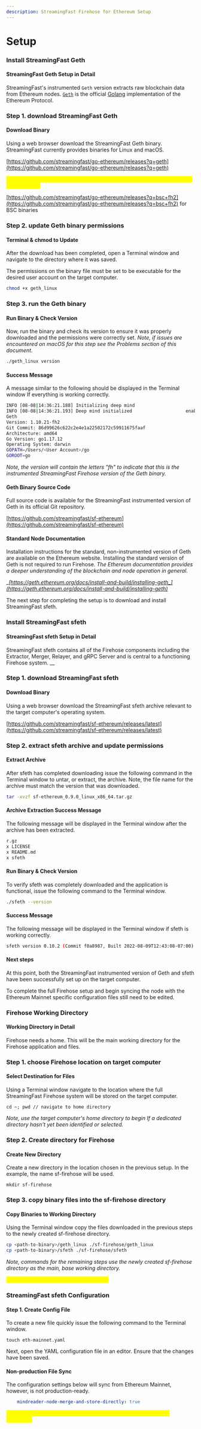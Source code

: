 ```yaml
---
description: StreamingFast Firehose for Ethereum Setup
---
```


# Setup

### Install StreamingFast Geth

#### StreamingFast Geth Setup in Detail

StreamingFast's instrumented `Geth` version extracts raw blockchain data from Ethereum nodes. [`Geth`](https://github.com/ethereum/go-ethereum) is the official [Golang](https://go.dev/) implementation of the Ethereum Protocol.

### Step 1. download StreamingFast Geth&#x20;

#### Download Binary

Using a web browser download the StreamingFast Geth binary. StreamingFast currently provides binaries for Linux and macOS.

[https://github.com/streamingfast/go-ethereum/releases?q=geth](https://github.com/streamingfast/go-ethereum/releases?q=geth)

_<mark style="color:yellow;">**\[\[slm:] add links to other binaries here, BSC was pulled in per Alex during the meeting.]**</mark>_

[https://github.com/streamingfast/go-ethereum/releases?q=bsc+fh2](https://github.com/streamingfast/go-ethereum/releases?q=bsc+fh2) for BSC binaries

### Step 2. update Geth binary permissions

#### Terminal & chmod to Update

After the download has been completed, open a Terminal window and navigate to the directory where it was saved.

The permissions on the binary file must be set to be executable for the desired user account on the target computer.

```bash
chmod +x geth_linux
```

### Step 3. run the Geth binary

#### Run Binary & Check Version

Now, run the binary and check its version to ensure it was properly downloaded and the permissions were correctly set. _Note, if issues are encountered on macOS for this step see the Problems section of this document._

```bash
./geth_linux version
```

#### Success Message

A message similar to the following should be displayed in the Terminal window If everything is working correctly.

```bash
INFO [08-08|14:36:21.188] Initializing deep mind 
INFO [08-08|14:36:21.193] Deep mind initialized                    enabled=false sync_instrumentation_enabled=true mining_enabled=false block_progress_enabled=false compaction_disabled=false archive_blocks_to_keep=0 genesis_provenance="Geth Default"
Geth
Version: 1.10.21-fh2
Git Commit: 86d99626c622c2e4e1a22502172c59911675faaf
Architecture: amd64
Go Version: go1.17.12
Operating System: darwin
GOPATH=/Users/<User Account>/go
GOROOT=go
```

_Note, the version will contain the letters "fh" to indicate that this is the instrumented StreamingFast Firehose version of the Geth binary._

#### Geth Binary Source Code

Full source code is available for the StreamingFast instrumented version of Geth in its official Git repository.

[https://github.com/streamingfast/sf-ethereum](https://github.com/streamingfast/sf-ethereum)

#### Standard Node Documentation

Installation instructions for the standard, non-instrumented version of Geth are available on the Ethereum website. Installing the standard version of Geth is not required to run Firehose. _The Ethereum documentation provides a deeper understanding of the blockchain and node operation in general._

__[_https://geth.ethereum.org/docs/install-and-build/installing-geth_](https://geth.ethereum.org/docs/install-and-build/installing-geth)__

The next step for completing the setup is to download and install StreamingFast sfeth.

### Install StreamingFast sfeth

#### StreamingFast sfeth Setup in Detail

StreamingFast sfeth contains all of the Firehose components including the Extractor, Merger, Relayer, and gRPC Server and is central to a functioning Firehose system. __&#x20;

### **Step 1. download StreamingFast sfeth**

#### Download Binary

Using a web browser download the StreamingFast sfeth archive relevant to the target computer's operating system.&#x20;

[https://github.com/streamingfast/sf-ethereum/releases/latest](https://github.com/streamingfast/sf-ethereum/releases/latest)

### **Step 2. extract sfeth archive and update permissions**

#### Extract Archive

After sfeth has completed downloading issue the following command in the Terminal window to untar, or extract, the archive. Note, the file name for the archive must match the version that was downloaded.

```bash
tar -xvzf sf-ethereum_0.9.0_linux_x86_64.tar.gz
```

#### Archive Extraction Success Message

The following message will be displayed in the Terminal window after the archive has been extracted.

```bash
r.gz
x LICENSE
x README.md
x sfeth
```

#### Run Binary & Check Version

To verify sfeth was completely downloaded and the application is functional, issue the following command to the Terminal window.

```bash
./sfeth --version
```

#### Success Message

The following message will be displayed in the Terminal window if sfeth is working correctly.

```bash
sfeth version 0.10.2 (Commit f0a8987, Built 2022-08-09T12:43:08-07:00)
```

#### Next steps

At this point, both the StreamingFast instrumented version of Geth and sfeth have been successfully set up on the target computer.&#x20;

To complete the full Firehose setup and begin syncing the node with the Ethereum Mainnet specific configuration files still need to be edited.

### Firehose Working Directory

#### Working Directory in Detail

Firehose needs a home. This will be the main working directory for the Firehose application and files.

### **Step 1. choose Firehose location on target computer**

#### Select Destination for Files

Using a Terminal window navigate to the location where the full StreamingFast Firehose system will be stored on the target computer.

```
cd ~; pwd // navigate to home directory
```

_Note, use the target computer's home directory to begin If a dedicated directory hasn't yet been identified or selected._

### **Step 2. Create directory for Firehose**&#x20;

#### Create New Directory

Create a new directory in the location chosen in the previous setup. In the example, the name sf-firehose will be used.

```
mkdir sf-firehose
```

### **Step 3. copy binary files into the sf-firehose directory**

#### Copy Binaries to Working Directory

Using the Terminal window copy the files downloaded in the previous steps to the newly created sf-firehose directory.

```bash
cp <path-to-binary>/geth_linux ./sf-firehose/geth_linux
cp <path-to-binary>/sfeth ./sf-firehose/sfeth
```

_Note, commands for the remaining steps use the newly created sf-firehose directory as the main, base working directory._

_<mark style="color:yellow;">**\[\[slm:] continue updates and edits here]**</mark>_

### **StreamingFast sfeth Configuration**

#### Step 1. Create Config File

To create a new file quickly issue the following command to the Terminal window.

```
touch eth-mainnet.yaml
```

Next, open the YAML configuration file in an editor. Ensure that the changes have been saved.

#### Non-production File Sync

The configuration settings below will sync from Ethereum Mainnet, however, is not production-ready.&#x20;

```yaml
    mindreader-node-merge-and-store-directly: true
```

_<mark style="color:yellow;">**\[\[slm:] Is there a command that can be run here to ensure this is working?]**</mark>_
